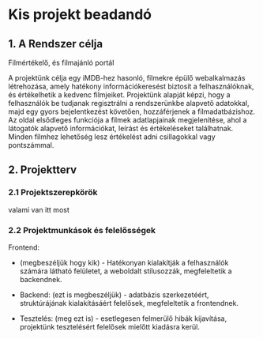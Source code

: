 # Kis projekt beadandó
## 1. A Rendszer célja
Filmértékelő, és filmajánló portál

A projektünk célja egy iMDB-hez hasonló, filmekre épülő webalkalmazás létrehozása, amely hatékony információkeresést biztosít a felhasználóknak, és értékelhetik a kedvenc filmjeiket.
Projektünk alapját képzi, hogy a felhasználók be tudjanak regisztrálni a rendszerünkbe alapvető adatokkal, majd egy gyors bejelentkezést követően, hozzáférjenek a filmadatbázishoz. 
Az oldal elsődleges funkciója a filmek adatlapjainak megjelenítése, ahol a látogatók alapvető információkat, leírást és értékeléseket találhatnak. Minden filmhez lehetőség lesz értékelést adni csillagokkal vagy pontszámmal.
## 2. Projektterv 
### 2.1 Projektszerepkörök
valami van itt most
### 2.2 Projektmunkások és felelősségek
Frontend: 
- (megbeszéljük hogy kik) - Hatékonyan kialakítják a felhasználók számára látható felületet, a weboldalt stílusozzák, megfeleltetik a backendnek.

- Backend: (ezt is megbeszéljük) - adatbázis szerkezetéért, struktúrájának kialakításáért felelősek, megfeleltetik a frontendnek.

- Tesztelés: (meg ezt is) - esetlegesen felmerülő hibák kijavítása, projektünk tesztelésért felelősek mielőtt kiadásra kerül.

